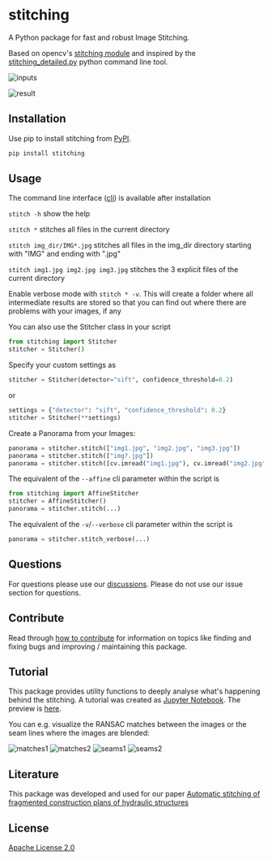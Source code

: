 # stitching

A Python package for fast and robust Image Stitching.

Based on opencv's [stitching
module](https://github.com/opencv/opencv/tree/4.x/modules/stitching)
and inspired by the
[stitching_detailed.py](https://github.com/opencv/opencv/blob/4.x/samples/python/stitching_detailed.py)
python command line tool.

![inputs](https://github.com/lukasalexanderweber/stitching_tutorial/blob/master/docs/static_files/inputs.png?raw=true)

![result](https://github.com/lukasalexanderweber/stitching_tutorial/blob/master/docs/static_files/panorama.png?raw=true)

## Installation

Use pip to install stitching from
[PyPI](https://pypi.org/project/stitching/).

```bash
pip install stitching
```

## Usage

The command line interface
([cli](https://github.com/lukasalexanderweber/stitching/tree/main/stitching/cli/stitch.py))
is available after installation

`stitch -h`               show the help

`stitch *`                stitches all files in the current directory

`stitch img_dir/IMG*.jpg` stitches all files in the img_dir directory
starting with "IMG" and ending with ".jpg"

`stitch img1.jpg img2.jpg img3.jpg`
stitches the 3 explicit files of the current directory

Enable verbose mode with `stitch * -v`. This will create a folder where all intermediate results are stored so that you can find out where there are problems with your images, if any

You can also use the Stitcher class in your script

```python
from stitching import Stitcher
stitcher = Stitcher()
```

Specify your custom settings as

```python
stitcher = Stitcher(detector="sift", confidence_threshold=0.2)
```

or

```python
settings = {"detector": "sift", "confidence_threshold": 0.2}
stitcher = Stitcher(**settings)
```

Create a Panorama from your Images:

```python
panorama = stitcher.stitch(["img1.jpg", "img2.jpg", "img3.jpg"])            # from a list of filenames
panorama = stitcher.stitch(["img?.jpg"])                                    # from a single item list with a wildcard
panorama = stitcher.stitch([cv.imread("img1.jpg"), cv.imread("img2.jpg")])  # from a list of already loaded images
```

The equivalent of the `--affine` cli parameter within the script is

```python
from stitching import AffineStitcher
stitcher = AffineStitcher()
panorama = stitcher.stitch(...)
```

The equivalent of the `-v`/`--verbose` cli parameter within the script is

```python
panorama = stitcher.stitch_verbose(...)
```

## Questions

For questions please use our [discussions](https://github.com/OpenStitching/stitching/discussions).
Please do not use our issue section for questions.

## Contribute

Read through [how to contribute](CONTRIBUTING.md) for information on topics
like finding and fixing bugs and improving / maintaining this package.

## Tutorial

This package provides utility functions to deeply analyse what's
happening behind the stitching. A tutorial was created as [Jupyter
Notebook](https://github.com/lukasalexanderweber/stitching_tutorial). The
preview is
[here](https://github.com/lukasalexanderweber/stitching_tutorial/blob/master/docs/Stitching%20Tutorial.md).

You can e.g. visualize the RANSAC matches between the images or the
seam lines where the images are blended:

![matches1](https://github.com/lukasalexanderweber/stitching_tutorial/blob/master/docs/static_files/matches1.png?raw=true)
![matches2](https://github.com/lukasalexanderweber/stitching_tutorial/blob/master/docs/static_files/matches2.png?raw=true)
![seams1](https://github.com/lukasalexanderweber/stitching_tutorial/blob/master/docs/static_files/seams1.png?raw=true)
![seams2](https://github.com/lukasalexanderweber/stitching_tutorial/blob/master/docs/static_files/seams2.png?raw=true)

## Literature

This package was developed and used for our paper [Automatic stitching
of fragmented construction plans of hydraulic
structures](https://hdl.handle.net/20.500.11970/112696)

## License

[Apache License
2.0](https://github.com/lukasalexanderweber/lir/blob/main/LICENSE)
